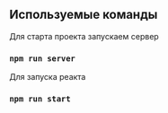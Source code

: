 
## Используемые команды

Для старта проекта запускаем сервер

### `npm run server`

Для запуска реакта

### `npm run start`